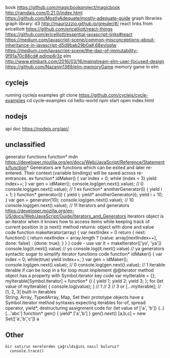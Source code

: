 
  book
    https://github.com/magicbookproject/magicbook
    http://ramdajs.com/0.21.0/index.html
    https://github.com/MostlyAdequate/mostly-adequate-guide
  graph libraries
    graph library: d3
      http://maurizzzio.github.io/greuler/#/
    react links from ericelliott
      https://github.com/ericelliott/react-things
      https://github.com/ericelliott/essential-javascript-links#react
    https://medium.com/javascript-scene/common-misconceptions-about-inheritance-in-javascript-d5d9bab29b0a#.68evlsqlw
    https://medium.com/javascript-scene/the-dao-of-immutability-9f91a70c88cd#.pdjmp6r3z
  elm
    http://www.elmbark.com/2016/03/16/mainstream-elm-user-focused-design
    https://github.com/Nazanin1369/elm-memoryGame
      memory game in elm

## cyclejs
running cyclejs examples
  git clone https://github.com/cyclejs/cycle-examples
  cd cycle-examples
  cd hello-world
  npm start
  open index.html

## nodejs

  api doc
    https://nodejs.org/api/

## unclassified

  generator functions
    function* mdn
      https://developer.mozilla.org/en/docs/Web/JavaScript/Reference/Statements/function*
      Generators are functions which can be exited and later re-entered. Their context (variable bindings) will be saved across re-entrances.
      ex
        function* idMaker() {
          var index = 0;
          while (index < 3)
            yield index++;
        }
        var gen = idMaker();
        console.log(gen.next().value); // 0
        console.log(gen.next().value); // 1
      ex
        function* anotherGenerator(i) { yield i + 1; }
        function* generator(i) {
          yield i;
          yield* anotherGenerator(i);
          yield i + 10;
        }
        var gen = generator(10);
        console.log(gen.next().value); // 10
        console.log(gen.next().value); // 11
    Iterators and generators
      https://developer.mozilla.org/en-US/docs/Web/JavaScript/Guide/Iterators_and_Generators
      iterators
        object is an iterator
          when it knows
            how to access items 
            while keeping track of current position
          in js
            next() method
              returns: object with done and value
        code
          function makeIterator(array) {
            var nextIndex = 0
            return {
              next: function() {
                return nextIndex < array.length ?
                  {value: array[nextIndex++], done: false} :
                  {done: true};
                }
              }
            }
        code - use
          var it = makeIterator(['yo', 'ya'])
          console.log(it.next().value) // yo
          console.log(it.next().value) // ya
      generators
        syntactic sugar to simplify iterator functions
        code 
          function* idMaker() {
            var index = 0;
            while(true)
              yield index++;
          }
          var gen = idMaker();
          console.log(gen.next().value); // 0
          console.log(gen.next().value); // 1
      iterable
        iterable if can be loop in a for loop
        must implement @@iterator method
          object has a property with Symbol.iterator key
        code
          var myIterable = {};
          myIterable[Symbol.iterator] = function* () {
              yield 1;
              yield 2;
              yield 3;
          };
          for (let value of myIterable) { 
              console.log(value); 
          }
          // 1
          // 2
          // 3
          or
          [...myIterable]; // [1, 2, 3]
      built-in iterables  
        String, Array, TypedArray, Map, Set
        their prototype objects have a Symbol.iterator method
      syntaxes expecting iterables
        for-of, spread operator, yield*, destructuring assignment
        code
          for (let value of ['a', 'b']) {..}
          [...'abc']
          function* gen() {
            yield* ['a','b']
          }
          gen().next()
          [a,b,c] = new Set(['a','b','c'])
          a

## Other

    bir satırın nerelerden çağrıldığını nasıl buluruz?  
      console.trace()
